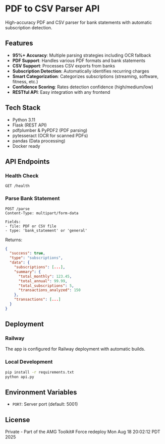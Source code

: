 # PDF to CSV Parser API

High-accuracy PDF and CSV parser for bank statements with automatic subscription detection.

## Features

- **95%+ Accuracy**: Multiple parsing strategies including OCR fallback
- **PDF Support**: Handles various PDF formats and bank statements
- **CSV Support**: Processes CSV exports from banks
- **Subscription Detection**: Automatically identifies recurring charges
- **Smart Categorization**: Categorizes subscriptions (streaming, software, fitness, etc.)
- **Confidence Scoring**: Rates detection confidence (high/medium/low)
- **RESTful API**: Easy integration with any frontend

## Tech Stack

- Python 3.11
- Flask (REST API)
- pdfplumber & PyPDF2 (PDF parsing)
- pytesseract (OCR for scanned PDFs)
- pandas (Data processing)
- Docker ready

## API Endpoints

### Health Check
```
GET /health
```

### Parse Bank Statement
```
POST /parse
Content-Type: multipart/form-data

Fields:
- file: PDF or CSV file
- type: 'bank_statement' or 'general'
```

Returns:
```json
{
  "success": true,
  "type": "subscriptions",
  "data": {
    "subscriptions": [...],
    "summary": {
      "total_monthly": 123.45,
      "total_annual": 99.99,
      "total_subscriptions": 5,
      "transactions_analyzed": 150
    },
    "transactions": [...]
  }
}
```

## Deployment

### Railway
The app is configured for Railway deployment with automatic builds.

### Local Development
```bash
pip install -r requirements.txt
python api.py
```

## Environment Variables

- `PORT`: Server port (default: 5001)

## License

Private - Part of the AMG Toolkit# Force redeploy Mon Aug 18 20:02:12 PDT 2025
